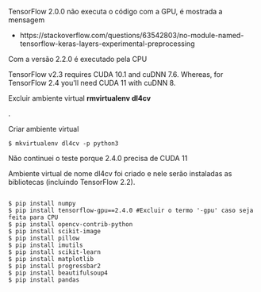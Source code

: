 <p>TensorFlow 2.0.0 não executa o código com a GPU, é mostrada a mensagem </p>

<ul><li>https://stackoverflow.com/questions/63542803/no-module-named-tensorflow-keras-layers-experimental-preprocessing</li></ul>

<p>Com a versão 2.2.0 é executado pela CPU</p>

<p>TensorFlow v2.3 requires CUDA 10.1 and cuDNN 7.6. Whereas, for TensorFlow 2.4 you'll need CUDA 11 with cuDNN 8.</p>

<p>Excluir ambiente virtual <b>rmvirtualenv dl4cv</b> </p>.

<p>Criar ambiente virtual</p>

```
$ mkvirtualenv dl4cv -p python3
```

<p>Não continuei o teste porque 2.4.0 precisa de CUDA 11</p>

<p>Ambiente virtual de nome dl4cv foi criado e nele serão instaladas as bibliotecas (incluindo TensorFlow 2.2).</p>

```

$ pip install numpy
$ pip install tensorflow-gpu==2.4.0 #Excluir o termo '-gpu' caso seja feita para CPU
$ pip install opencv-contrib-python
$ pip install scikit-image
$ pip install pillow
$ pip install imutils
$ pip install scikit-learn
$ pip install matplotlib
$ pip install progressbar2
$ pip install beautifulsoup4
$ pip install pandas
```

